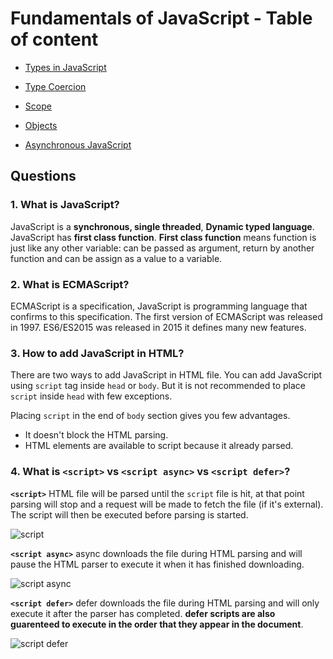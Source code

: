 # Fundamentals of JavaScript - Table of content

- [Types in JavaScript](https://github.com/SandeepTheDev/complete-javascript/tree/main/01-types)

- [Type Coercion](https://github.com/SandeepTheDev/complete-javascript/tree/main/02-coercion)

- [Scope](https://github.com/SandeepTheDev/complete-javascript/tree/main/03-scope)

- [Objects](https://github.com/SandeepTheDev/complete-javascript/tree/main/04-objects)

- [Asynchronous JavaScript](https://github.com/SandeepTheDev/complete-javascript/tree/main/05-async-javascript)

## Questions

### 1. **What is JavaScript?**

JavaScript is a **synchronous, single threaded**, **Dynamic typed language**. JavaScript has **first class function**. **First class function** means function is just like any other variable: can be passed as argument, return by another function and can be assign as a value to a variable.

### 2. **What is ECMAScript?**

ECMAScript is a specification, JavaScript is programming language that confirms to this specification. The first version of ECMAScript was released in 1997. ES6/ES2015 was released in 2015 it defines many new features.

### 3. **How to add JavaScript in HTML?**

There are two ways to add JavaScript in HTML file. You can add JavaScript using `script` tag inside `head` or `body`. But it is not recommended to place `script` inside `head` with few exceptions.

Placing `script` in the end of `body` section gives you few advantages.

- It doesn't block the HTML parsing.
- HTML elements are available to script because it already parsed.

### 4. **What is `<script>` vs `<script async>` vs `<script defer>`?**

**`<script>`** HTML file will be parsed until the `script` file is hit, at that point parsing will stop and a request will be made to fetch the file (if it's external). The script will then be executed before parsing is started.

![script](https://github.com/SandeepTheDev/javascript/blob/main/assets/script.png)

**`<script async>`** async downloads the file during HTML parsing and will pause the HTML parser to execute it when it has finished downloading.

![script async](https://github.com/SandeepTheDev/javascript/blob/main/assets/script-async.png)

**`<script defer>`** defer downloads the file during HTML parsing and will only execute it after the parser has completed. **defer scripts are also guarenteed to execute in the order that they appear in the document**.

![script defer](https://github.com/SandeepTheDev/javascript/blob/main/assets/script-defer.png)
